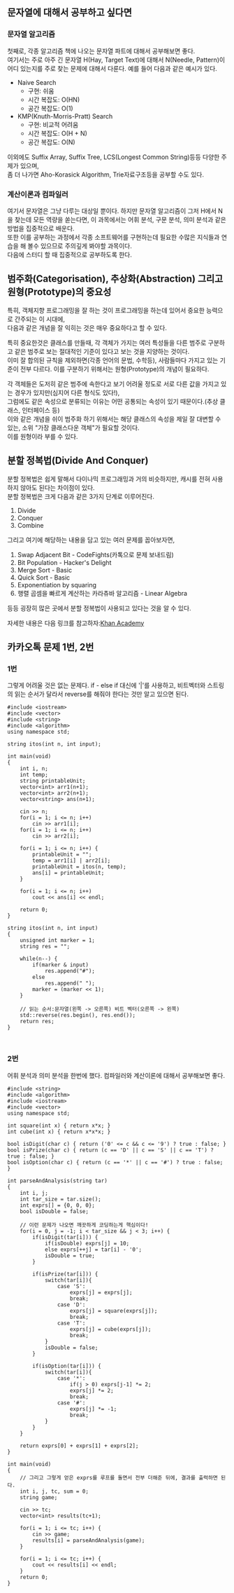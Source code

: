 ## 문자열에 대해서 공부하고 싶다면

### 문자열 알고리즘

첫째로, 각종 알고리즘 책에 나오는 문자열 파트에 대해서 공부해보면 좋다.  
여기서는 주로 아주 긴 문자열 H(Hay, Target Text)에 대해서 N(Needle, Pattern)이 어디 있는지를 주로 찾는 문제에 대해서 다룬다.
예를 들어 다음과 같은 예시가 있다.  

* Naive Search
	* 구현: 쉬움
	* 시간 복잡도: O(HN)
	* 공간 복잡도: O(1)
* KMP(Knuth-Morris-Pratt) Search
	* 구현: 비교적 어려움
	* 시간 복잡도: O(H + N)
	* 공간 복잡도: O(N)

이외에도 Suffix Array, Suffix Tree, LCS(Longest Common String)등등 다양한 주제가 있으며,  
좀 더 나가면 Aho-Korasick Algorithm, Trie자료구조등을 공부할 수도 있다.  

### 계산이론과 컴파일러

여기서 문자열은 그냥 다루는 대상일 뿐이다. 
하지만 문자열 알고리즘이 그저 H에서 N을 찾는데 모든 역량을 쏟는다면, 이 과목에서는 어휘 분석, 구문 분석, 의미 분석과 같은 방법을 집중적으로 배운다.  
또한 이를 공부하는 과정에서 각종 소프트웨어를 구현하는데 필요한 수많은 지식들과 연습을 해 볼수 있으므로 주의깊게 봐야할 과목이다.  
다음에 스터디 할 때 집중적으로 공부하도록 한다.  

## 범주화(Categorisation), 추상화(Abstraction) 그리고 원형(Prototype)의 중요성

특히, 객체지향 프로그래밍을 잘 하는 것이 프로그래밍을 하는데 있어서 중요한 능력으로 간주되는 이 시대에,  
다음과 같은 개념을 잘 익히는 것은 매우 중요하다고 할 수 있다.  


특히 중요한것은 클래스를 만들때, 각 객체가 가지는 여러 특성들을 다른 범주로 구분하고 같은 범주로 보는 절대적인 기준이 있다고 보는 것을 지양하는 것이다.  
이미 잘 합의된 규칙을 제외하면(각종 언어의 문법, 수학등), 사람들마다 가지고 있는 기준이 전부 다르다.
이를 구분하기 위해서는 원형(Prototype)의 개념이 필요하다. 


각 객체들은 도저히 같은 범주에 속한다고 보기 어려울 정도로 서로 다른 값을 가지고 있는 경우가 있지만(심지어 다른 형식도 있다!),  
그럼에도 같은 속성으로 분류되는 이유는 어떤 공통되는 속성이 있기 때문이다.(추상 클래스, 인터페이스 등)  
이와 같은 개념을 쉬이 범주화 하기 위해서는 해당 클래스의 속성을 제일 잘 대변할 수 있는, 소위 "가장 클래스다운 객체"가 필요할 것이다.  
이를 원형이라 부를 수 있다. 


## 분할 정복법(Divide And Conquer)

분할 정복법은 쉽게 말해서 다이나믹 프로그래밍과 거의 비슷하지만, 캐시를 전혀 사용하지 않아도 된다는 차이점이 있다.  
분할 정복법은 크게 다음과 같은 3가지 단계로 이루어진다.

1. Divide
2. Conquer
3. Combine

그리고 여기에 해당하는 내용을 담고 있는 여러 문제를 꼽아보자면,

1. Swap Adjacent Bit - CodeFights(카톡으로 문제 보내드림)
2. Bit Population - Hacker's Delight
3. Merge Sort - Basic
4. Quick Sort - Basic
5. Exponentiation by squaring
6. 행렬 곱셈을 빠르게 계산하는 카라츄바 알고리즘 - Linear Algebra

등등 굉장히 많은 곳에서 분할 정복법이 사용되고 있다는 것을 알 수 있다.

자세한 내용은 다음 링크를 참고하자:[Khan Academy](https://www.khanacademy.org/computing/computer-science/algorithms/merge-sort/a/divide-and-conquer-algorithms)

## 카카오톡 문제 1번, 2번

### 1번

그렇게 어려울 것은 없는 문제다. 
if - else if 대신에 '|'를 사용하고, 비트벡터와 스트링의 읽는 순서가 달라서 reverse를 해줘야 한다는 것만 알고 있으면 된다.  

```{.cpp}
#include <iostream>
#include <vector>
#include <string>
#include <algorithm>
using namespace std;

string itos(int n, int input);

int main(void)
{
	int i, n;
	int temp;
	string printableUnit;
	vector<int> arr1(n+1);
	vector<int> arr2(n+1);
	vector<string> ans(n+1);

	cin >> n;
	for(i = 1; i <= n; i++) 
		cin >> arr1[i];
	for(i = 1; i <= n; i++)
		cin >> arr2[i];

	for(i = 1; i <= n; i++) {
		printableUnit = "";
		temp = arr1[i] | arr2[i];        
		printableUnit = itos(n, temp);
		ans[i] = printableUnit;
	}

	for(i = 1; i <= n; i++)
		cout << ans[i] << endl;

	return 0;
}

string itos(int n, int input)
{
	unsigned int marker = 1;
	string res = "";

	while(n--) {
		if(marker & input)
			res.append("#");
		else 
			res.append(" ");
		marker = (marker << 1);
	}

	// 읽는 순서:문자열(왼쪽 -> 오른쪽) 비트 벡터(오른쪽 -> 왼쪽)
	std::reverse(res.begin(), res.end());
	return res;
}



```

### 2번

어휘 분석과 의미 분석을 한번에 했다. 컴파일러와 계산이론에 대해서 공부해보면 좋다.  

```{.cpp}
#include <string>
#include <algorithm>
#include <iostream>
#include <vector>
using namespace std;

int square(int x) { return x*x; }
int cube(int x) { return x*x*x; }

bool isDigit(char c) { return ('0' <= c && c <= '9') ? true : false; }
bool isPrize(char c) { return (c == 'D' || c == 'S' || c == 'T') ? true : false; }
bool isOption(char c) { return (c == '*' || c == '#') ? true : false; }

int parseAndAnalysis(string tar)
{
	int i, j;
	int tar_size = tar.size();
	int exprs[] = {0, 0, 0};
	bool isDouble = false;

	// 이런 문제가 나오면 깨끗하게 코딩하는게 핵심이다!
	for(i = 0, j = -1; i < tar_size && j < 3; i++) {
		if(isDigit(tar[i])) {
			if(isDouble) exprs[j] = 10;
			else exprs[++j] = tar[i] - '0';
			isDouble = true;
		}

		if(isPrize(tar[i])) {
			switch(tar[i]){
				case 'S':
					exprs[j] = exprs[j];
					break;
				case 'D':
					exprs[j] = square(exprs[j]);
					break;
				case 'T':
					exprs[j] = cube(exprs[j]);
					break;
			}
			isDouble = false;
		}

		if(isOption(tar[i])) {
			switch(tar[i]){
				case '*':
					if(j > 0) exprs[j-1] *= 2;
					exprs[j] *= 2;
					break;
				case '#':
					exprs[j] *= -1;
					break;
			}
		}
	}

	return exprs[0] + exprs[1] + exprs[2];
}

int main(void)
{
	// 그리고 그렇게 얻은 exprs를 루프를 돌면서 전부 더해준 뒤에, 결과를 출력하면 된다.
	int i, j, tc, sum = 0;
	string game;

	cin >> tc;
	vector<int> results(tc+1);

	for(i = 1; i <= tc; i++) {
		cin >> game;
		results[i] = parseAndAnalysis(game);
	}

	for(i = 1; i <= tc; i++) {
		cout << results[i] << endl;
	}
	return 0;
}

```




	

